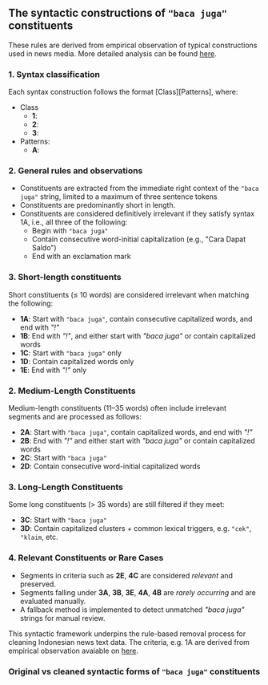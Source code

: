 ## The syntactic constructions of `"baca juga"` constituents

These rules are derived from empirical observation of typical constructions used in news media. More detailed analysis can be found [here](https://github.com/alanindra/baca-juga-cleaner/blob/main/analysis.ipynb).

### 1. Syntax classification
Each syntax construction follows the format [Class][Patterns], where:
- Class
  - **1**:
  - **2**:
  - **3**:
- Patterns:
  - **A**:

### 2. General rules and observations

- Constituents are extracted from the immediate right context of the `"baca juga"` string, limited to a maximum of three sentence tokens
- Constituents are predominantly short in length.
- Constituents are considered definitively irrelevant if they satisfy syntax 1A, i.e., all three of the following:
  - Begin with `"baca juga"`
  - Contain consecutive word-initial capitalization (e.g., "Cara Dapat Saldo")
  - End with an exclamation mark

### 3. Short-length constituents

Short constituents (≤ 10 words) are considered irrelevant when matching the following:

- **1A**: Start with `"baca juga"`, contain consecutive capitalized words, and end with *"!"*
- **1B**: End with *"!"*, and either start with *"baca juga"* or contain capitalized words
- **1C**: Start with `"baca juga"` only
- **1D**: Contain capitalized words only
- **1E**: End with *"!"* only

### 2. Medium-Length Constituents

Medium-length constituents (11–35 words) often include irrelevant segments and are processed as follows:

- **2A**: Start with `"baca juga"`, contain capitalized words, and end with *"!"*
- **2B**: End with *"!"* and either start with *"baca juga"* or contain capitalized words
- **2C**: Start with `"baca juga"`
- **2D**: Contain consecutive word-initial capitalized words

### 3. Long-Length Constituents

Some long constituents (> 35 words) are still filtered if they meet:

- **3C**: Start with `"baca juga"`
- **3D**: Contain capitalized clusters + common lexical triggers, e.g. `"cek"`, `"klaim`, etc.

### 4. Relevant Constituents or Rare Cases

- Segments in criteria such as **2E**, **4C** are considered *relevant* and preserved.
- Segments falling under **3A**, **3B**, **3E**, **4A**, **4B** are *rarely occurring* and are evaluated manually.
- A fallback method is implemented to detect unmatched *"baca juga"* strings for manual review.

This syntactic framework underpins the rule-based removal process for cleaning Indonesian news text data. The criteria, e.g. 1A are derived from empirical observation avaiable on [here](https://github.com/alanindra/baca-juga-cleaner/blob/main/analysis.ipynb).

### Original vs cleaned syntactic forms of `"baca juga"` constituents
